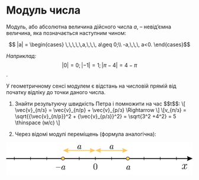 # Модуль числа

Модуль, або абсолютна величина дійсного числа $a$, – невід’ємна величина, яка позначається наступним чином:

$$ |a| =
\begin{cases}
\,\,\,\,\,a,\,\,\, a\geq 0;\\
-a,\,\,\, a<0.
\end{cases}$$

<i>Наприклад:</i> $$|0| = 0;|-1| = 1;|\pi-4| = 4-\pi$$.

У геометричному сенсі модулем є відстань на числовій прямій від початку відліку до точки даного числа.


<ol>
<p><li>Знайти результуючу швидкiсть Петра i помножити на час $$t$$:
 \[ \vec{v}_{п/з} = \vec{v}_{п/р} + \vec{v}_{р/з} \Rightarrow \]
 \[v_{п/з} = \sqrt{{\vec{v}_{п/р}}^2 + {\vec{v}_{р/з}}^2} = \sqrt{3^2 +4^2} = 5 \thinspace (м/с) \]
</li></p>
<p><li>Через вiдомi модулi перемiщень (формула аналогiчна):</li></p>
</ol>


<p align="center"><img class="image" src="../pics/pic4.svg"/></p>
